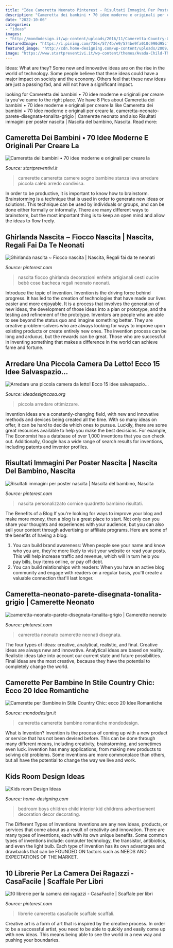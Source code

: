 ```yaml
---
title: "Idee Cameretta Neonato Pinterest - Risultati Immagini Per Poster Nascita"
description: "Cameretta dei bambini • 70 idee moderne e originali per creare la"
date: "2022-10-06"
categories:
- "ideas"
images:
- "http://mondodesign.it/wp-content/uploads/2016/11/Cameretta-Country-Chic-Bambina-18.jpg"
featuredImage: "https://i.pinimg.com/736x/57/4b/e9/574be9fa010c990d95cffe7d694700a6.jpg"
featured_image: "http://cdn.home-designing.com/wp-content/uploads/2009/02/91.jpg"
image: "https://www.startpreventivi.it/wp-content/themes/Avada-Child-Theme/images/Blog/Cameretta-bambini/Arredo-Rinnovo/65-idee-cameretta-bambini.jpg"
---
```



Ideas: What are they?
Some new and innovative ideas are on the rise in the world of technology. Some people believe that these ideas could have a major impact on society and the economy. Others feel that these new ideas are just a passing fad, and will not have a significant impact.

	

		
looking for Cameretta dei bambini • 70 idee moderne e originali per creare la you've came to the right place. We have 8 Pics about Cameretta dei bambini • 70 idee moderne e originali per creare la like Cameretta dei bambini • 70 idee moderne e originali per creare la, cameretta-neonato-parete-disegnata-tonalita-grigio | Camerette neonato and also Risultati immagini per poster nascita | Nascita del bambino, Nascita. Read more:
		
    
## Cameretta Dei Bambini • 70 Idee Moderne E Originali Per Creare La

<img loading=lazy src="https://www.startpreventivi.it/wp-content/themes/Avada-Child-Theme/images/Blog/Cameretta-bambini/Arredo-Rinnovo/65-idee-cameretta-bambini.jpg" onerror="this.onerror=null;this.src='https://tse3.mm.bing.net/th?id=OIP.G6d0TssfK7y8p7Y7Nku0_gHaLH&amp;pid=15.1';" alt="Cameretta dei bambini • 70 idee moderne e originali per creare la">

_Source: startpreventivi.it_

>camerette cameretta camere sogno bambine stanza ieva arredare piccola caleb arredo condivisa. 

	

In order to be productive, it is important to know how to brainstorm. Brainstorming is a technique that is used in order to generate new ideas or solutions. This technique can be used by individuals or groups, and can be done either formally or informally. There are many different ways to brainstorm, but the most important thing is to keep an open mind and allow the ideas to flow freely.

    
## Ghirlanda Nascita ~ Fiocco Nascita | Nascita, Regali Fai Da Te Neonati

<img loading=lazy src="https://i.pinimg.com/736x/40/2a/4f/402a4fa3adec4bf6f06569b1a12bb68e.jpg" onerror="this.onerror=null;this.src='https://tse3.mm.bing.net/th?id=OIP.-IC9k5E985i5cILwur99EAHaJ3&amp;pid=15.1';" alt="Ghirlanda nascita ~ Fiocco nascita | Nascita, Regali fai da te neonati">

_Source: pinterest.com_

>nascita fiocco ghirlanda decorazioni enfeite artigianali cesti cucire bebè cose bacheca regali neonato neonati. 

	

Introduce the topic of invention.
Invention is the driving force behind progress. It has led to the creation of technologies that have made our lives easier and more enjoyable. It is a process that involves the generation of new ideas, the development of those ideas into a plan or prototype, and the testing and refinement of the prototype. Inventors are people who are able to see beyond the status quo and imagine something better. They are creative problem-solvers who are always looking for ways to improve upon existing products or create entirely new ones. The invention process can be long and arduous, but the rewards can be great. Those who are successful in inventing something that makes a difference in the world can achieve fame and fortune.

    
## Arredare Una Piccola Camera Da Letto! Ecco 15 Idee Salvaspazio...

<img loading=lazy src="https://www.ideadesigncasa.org/wp-content/uploads/2017/11/idee-per-piccola-camera-da-letto-4.jpg" onerror="this.onerror=null;this.src='https://tse3.mm.bing.net/th?id=OIP.PKGbWvtH71MOT3_CWFwktAHaHa&amp;pid=15.1';" alt="Arredare una piccola camera da letto! Ecco 15 idee salvaspazio...">

_Source: ideadesigncasa.org_

>piccola arredare ottimizzare. 

	

Invention ideas are a constantly-changing field, with new and innovative methods and devices being created all the time. With so many ideas on offer, it can be hard to decide which ones to pursue. Luckily, there are some great resources available to help you make the best decisions. For example, The Economist has a database of over 1,000 inventions that you can check out. Additionally, Google has a wide range of search results for inventions, including patents and inventor profiles.

    
## Risultati Immagini Per Poster Nascita | Nascita Del Bambino, Nascita

<img loading=lazy src="https://i.pinimg.com/originals/ab/29/2b/ab292bc39e9c2de7063be5b0275ede05.jpg" onerror="this.onerror=null;this.src='https://tse1.mm.bing.net/th?id=OIP.InA776wB14gEJWhxBnNqWQHaHc&amp;pid=15.1';" alt="Risultati immagini per poster nascita | Nascita del bambino, Nascita">

_Source: pinterest.com_

>nascita personalizzato cornice quadretto bambino risultati. 

	

The Benefits of a Blog
If you're looking for ways to improve your blog and make more money, then a blog is a great place to start. Not only can you share your thoughts and experiences with your audience, but you can also sell your content through advertising or affiliate programs. Here are some of the benefits of having a blog: 
1) You can build brand awareness: When people see your name and know who you are, they're more likely to visit your website or read your posts. This will help increase traffic and revenue, which will in turn help you pay bills, buy items online, or pay off debt. 
2) You can build relationships with readers: When you have an active blog community and engage with readers on a regular basis, you'll create a valuable connection that'll last longer.

    
## Cameretta-neonato-parete-disegnata-tonalita-grigio | Camerette Neonato

<img loading=lazy src="https://i.pinimg.com/736x/e4/28/5b/e4285b1a41f051798e257b0531076c7f.jpg" onerror="this.onerror=null;this.src='https://tse1.mm.bing.net/th?id=OIP.PQO9-BkFop_3nLdn4VTlzwHaGW&amp;pid=15.1';" alt="cameretta-neonato-parete-disegnata-tonalita-grigio | Camerette neonato">

_Source: pinterest.com_

>cameretta neonato camerette neonati disegnata. 

	

The four types of ideas: creative, analytical, realistic, and final.
Creative ideas are always new and innovative. Analytical ideas are based on reality. Realistic ideas take into account our current state and future possibilities. Final ideas are the most creative, because they have the potential to completely change the world.

    
## Camerette Per Bambine In Stile Country Chic: Ecco 20 Idee Romantiche

<img loading=lazy src="http://mondodesign.it/wp-content/uploads/2016/11/Cameretta-Country-Chic-Bambina-18.jpg" onerror="this.onerror=null;this.src='https://tse2.mm.bing.net/th?id=OIP.mYSy8dl-hW9ql03O61p2GgHaJo&amp;pid=15.1';" alt="Camerette per Bambine in Stile Country Chic: ecco 20 Idee Romantiche">

_Source: mondodesign.it_

>cameretta camerette bambine romantiche mondodesign. 

	

What is Invention?
Invention is the process of coming up with a new product or service that has not been devised before. This can be done through many different means, including creativity, brainstorming, and sometimes even luck. invention has many applications, from making new products to solving old problems. Some inventions are more commonplace than others, but all have the potential to change the way we live and work.

    
## Kids Room Design Ideas

<img loading=lazy src="http://cdn.home-designing.com/wp-content/uploads/2009/02/91.jpg" onerror="this.onerror=null;this.src='https://tse4.mm.bing.net/th?id=OIP.sVNE_u1U6XlX3BBfXGmCdwHaEP&amp;pid=15.1';" alt="Kids room Design Ideas">

_Source: home-designing.com_

>bedroom boys children child interior kid childrens advertisement decoration decor decorating. 

	

The Different Types of Inventions
Inventions are any new ideas, products, or services that come about as a result of creativity and innovation. There are many types of inventions, each with its own unique benefits. Some common types of inventions include: computer technology, the transistor, antibiotics, and even the light bulb. Each type of invention has its own advantages and drawbacks that can be FOUNDED ON factors such as NEEDS AND EXPECTATIONS OF THE MARKET.

    
## 10 Librerie Per La Camera Dei Ragazzi - CasaFacile | Scaffale Per Libri

<img loading=lazy src="https://i.pinimg.com/736x/57/4b/e9/574be9fa010c990d95cffe7d694700a6.jpg" onerror="this.onerror=null;this.src='https://tse2.mm.bing.net/th?id=OIP.Ie6144DgBoOcCyUWR4SlEQHaEa&amp;pid=15.1';" alt="10 librerie per la camera dei ragazzi - CasaFacile | Scaffale per libri">

_Source: pinterest.com_

>librerie cameretta casafacile scaffale scaffali. 

	

Creative art is a form of art that is inspired by the creative process. In order to be a successful artist, you need to be able to quickly and easily come up with new ideas. This means being able to see the world in a new way and pushing your boundaries.

